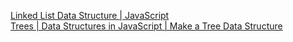 [Linked List Data Structure | JavaScript](https://www.youtube.com/watch?v=ZBdE8DElQQU)<br>
[Trees | Data Structures in JavaScript | Make a Tree Data Structure](https://www.youtube.com/watch?v=K7VnBuOlCI8)